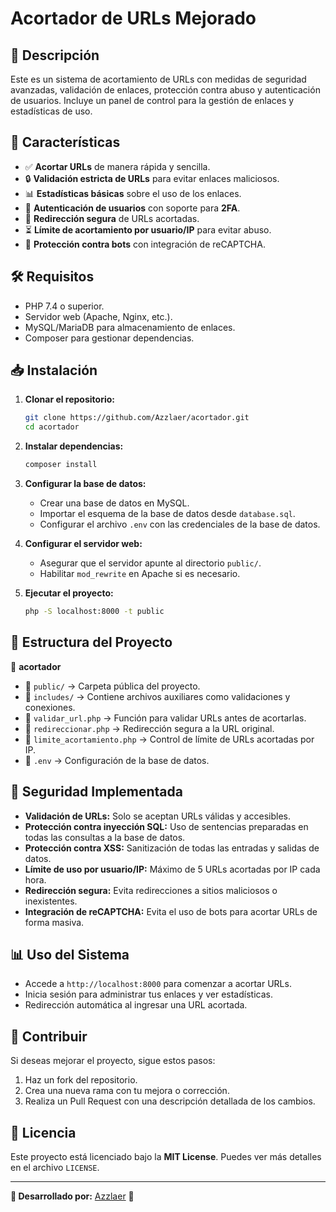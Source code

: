 # Acortador de URLs Mejorado

## 📌 Descripción
Este es un sistema de acortamiento de URLs con medidas de seguridad avanzadas, validación de enlaces, protección contra abuso y autenticación de usuarios. Incluye un panel de control para la gestión de enlaces y estadísticas de uso.

## 🚀 Características
- ✅ **Acortar URLs** de manera rápida y sencilla.
- 🔒 **Validación estricta de URLs** para evitar enlaces maliciosos.
- 📊 **Estadísticas básicas** sobre el uso de los enlaces.
- 👤 **Autenticación de usuarios** con soporte para **2FA**.
- 🔄 **Redirección segura** de URLs acortadas.
- ⏳ **Límite de acortamiento por usuario/IP** para evitar abuso.
- 🤖 **Protección contra bots** con integración de reCAPTCHA.

## 🛠️ Requisitos
- PHP 7.4 o superior.
- Servidor web (Apache, Nginx, etc.).
- MySQL/MariaDB para almacenamiento de enlaces.
- Composer para gestionar dependencias.

## 📥 Instalación
1. **Clonar el repositorio:**
   ```sh
   git clone https://github.com/Azzlaer/acortador.git
   cd acortador
   ```
2. **Instalar dependencias:**
   ```sh
   composer install
   ```
3. **Configurar la base de datos:**
   - Crear una base de datos en MySQL.
   - Importar el esquema de la base de datos desde `database.sql`.
   - Configurar el archivo `.env` con las credenciales de la base de datos.

4. **Configurar el servidor web:**
   - Asegurar que el servidor apunte al directorio `public/`.
   - Habilitar `mod_rewrite` en Apache si es necesario.

5. **Ejecutar el proyecto:**
   ```sh
   php -S localhost:8000 -t public
   ```

## 🔹 Estructura del Proyecto
📂 **acortador**
   - 📁 `public/` → Carpeta pública del proyecto.
   - 📁 `includes/` → Contiene archivos auxiliares como validaciones y conexiones.
   - 📄 `validar_url.php` → Función para validar URLs antes de acortarlas.
   - 📄 `redireccionar.php` → Redirección segura a la URL original.
   - 📄 `limite_acortamiento.php` → Control de límite de URLs acortadas por IP.
   - 📄 `.env` → Configuración de la base de datos.

## 🔐 Seguridad Implementada
- **Validación de URLs:** Solo se aceptan URLs válidas y accesibles.
- **Protección contra inyección SQL:** Uso de sentencias preparadas en todas las consultas a la base de datos.
- **Protección contra XSS:** Sanitización de todas las entradas y salidas de datos.
- **Límite de uso por usuario/IP:** Máximo de 5 URLs acortadas por IP cada hora.
- **Redirección segura:** Evita redirecciones a sitios maliciosos o inexistentes.
- **Integración de reCAPTCHA:** Evita el uso de bots para acortar URLs de forma masiva.

## 📊 Uso del Sistema
- Accede a `http://localhost:8000` para comenzar a acortar URLs.
- Inicia sesión para administrar tus enlaces y ver estadísticas.
- Redirección automática al ingresar una URL acortada.

## 🤝 Contribuir
Si deseas mejorar el proyecto, sigue estos pasos:
1. Haz un fork del repositorio.
2. Crea una nueva rama con tu mejora o corrección.
3. Realiza un Pull Request con una descripción detallada de los cambios.

## 📜 Licencia
Este proyecto está licenciado bajo la **MIT License**. Puedes ver más detalles en el archivo `LICENSE`.

---
**🔹 Desarrollado por:** [Azzlaer](https://github.com/Azzlaer) 🚀